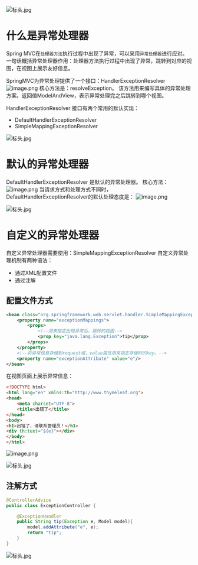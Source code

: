 ![标头.jpg](https://cdn.nlark.com/yuque/0/2023/jpeg/21376908/1692002570088-3338946f-42b3-4174-8910-7e749c31e950.jpeg#averageHue=%23f9f8f8&clientId=uc5a67c34-8a0d-4&from=paste&height=78&id=u48f9f116&originHeight=78&originWidth=1400&originalType=binary&ratio=1&rotation=0&showTitle=false&size=23158&status=done&style=shadow&taskId=u98709943-fd0b-4e51-821c-a3fc0aef219&title=&width=1400)
# 什么是异常处理器
Spring MVC在`处理器方法`执行过程中出现了异常，可以采用`异常处理器`进行应对。
一句话概括异常处理器作用：处理器方法执行过程中出现了异常，跳转到对应的视图，在视图上展示友好信息。

SpringMVC为异常处理提供了一个接口：HandlerExceptionResolver
![image.png](https://cdn.nlark.com/yuque/0/2024/png/21376908/1711683439894-1af197f8-20d1-401b-8704-11d51b131670.png#averageHue=%232b2b2b&clientId=ub7b14d45-23d4-4&from=paste&height=430&id=uf9c002eb&originHeight=430&originWidth=1165&originalType=binary&ratio=1&rotation=0&showTitle=false&size=52233&status=done&style=none&taskId=ueec253ce-ae3e-49a9-90e2-ef3abf20fa0&title=&width=1165)
核心方法是：resolveException。
该方法用来编写具体的异常处理方案。返回值ModelAndView，表示异常处理完之后跳转到哪个视图。

HandlerExceptionResolver 接口有两个常用的默认实现：

- DefaultHandlerExceptionResolver
- SimpleMappingExceptionResolver

![标头.jpg](https://cdn.nlark.com/yuque/0/2023/jpeg/21376908/1692002570088-3338946f-42b3-4174-8910-7e749c31e950.jpeg#averageHue=%23f9f8f8&clientId=uc5a67c34-8a0d-4&from=paste&height=78&id=kJFra&originHeight=78&originWidth=1400&originalType=binary&ratio=1&rotation=0&showTitle=false&size=23158&status=done&style=shadow&taskId=u98709943-fd0b-4e51-821c-a3fc0aef219&title=&width=1400)
# 默认的异常处理器
DefaultHandlerExceptionResolver 是默认的异常处理器。
核心方法：
![image.png](https://cdn.nlark.com/yuque/0/2024/png/21376908/1711683759071-a2b84ecf-92c8-46e2-a040-8b5c113446f2.png#averageHue=%232e2c2b&clientId=ub7b14d45-23d4-4&from=paste&height=409&id=u1bc95b7f&originHeight=409&originWidth=1115&originalType=binary&ratio=1&rotation=0&showTitle=false&size=60225&status=done&style=none&taskId=u22928c03-b4fe-4255-8e57-ad80c0db6f9&title=&width=1115)
当请求方式和处理方式不同时，DefaultHandlerExceptionResolver的默认处理态度是：
![image.png](https://cdn.nlark.com/yuque/0/2024/png/21376908/1711683899955-8f7b2a54-716a-4b36-8550-e4630f695bca.png#averageHue=%23e8ca98&clientId=ub7b14d45-23d4-4&from=paste&height=267&id=uf6787e7a&originHeight=267&originWidth=557&originalType=binary&ratio=1&rotation=0&showTitle=false&size=21475&status=done&style=none&taskId=ud374e52e-e039-4413-9b32-2fff0148851&title=&width=557)

![标头.jpg](https://cdn.nlark.com/yuque/0/2023/jpeg/21376908/1692002570088-3338946f-42b3-4174-8910-7e749c31e950.jpeg#averageHue=%23f9f8f8&clientId=uc5a67c34-8a0d-4&from=paste&height=78&id=ehn7a&originHeight=78&originWidth=1400&originalType=binary&ratio=1&rotation=0&showTitle=false&size=23158&status=done&style=shadow&taskId=u98709943-fd0b-4e51-821c-a3fc0aef219&title=&width=1400)
# 自定义的异常处理器
自定义异常处理器需要使用：SimpleMappingExceptionResolver
自定义异常处理机制有两种语法：

- 通过XML配置文件
- 通过注解
## 配置文件方式
```xml
<bean class="org.springframework.web.servlet.handler.SimpleMappingExceptionResolver">
    <property name="exceptionMappings">
        <props>
            <!--用来指定出现异常后，跳转的视图-->
            <prop key="java.lang.Exception">tip</prop>
        </props>
    </property>
    <!--将异常信息存储到request域，value属性用来指定存储时的key。-->
    <property name="exceptionAttribute" value="e"/>
</bean>
```
在视图页面上展示异常信息：
```html
<!DOCTYPE html>
<html lang="en" xmlns:th="http://www.thymeleaf.org">
<head>
    <meta charset="UTF-8">
    <title>出错了</title>
</head>
<body>
<h1>出错了，请联系管理员！</h1>
<div th:text="${e}"></div>
</body>
</html>
```
![image.png](https://cdn.nlark.com/yuque/0/2024/png/21376908/1711684183329-eb0e9b03-4d1d-442e-9d6b-22384e3bd776.png#averageHue=%23f4f3f1&clientId=ub7b14d45-23d4-4&from=paste&height=187&id=u1cc798bf&originHeight=187&originWidth=977&originalType=binary&ratio=1&rotation=0&showTitle=false&size=18511&status=done&style=shadow&taskId=u33872f8b-2fb5-42a2-b5c3-ed9c3a69c95&title=&width=977)

![标头.jpg](https://cdn.nlark.com/yuque/0/2023/jpeg/21376908/1692002570088-3338946f-42b3-4174-8910-7e749c31e950.jpeg#averageHue=%23f9f8f8&clientId=uc5a67c34-8a0d-4&from=paste&height=78&id=NrYxo&originHeight=78&originWidth=1400&originalType=binary&ratio=1&rotation=0&showTitle=false&size=23158&status=done&style=shadow&taskId=u98709943-fd0b-4e51-821c-a3fc0aef219&title=&width=1400)
## 注解方式
```java
@ControllerAdvice
public class ExceptionController {

    @ExceptionHandler
    public String tip(Exception e, Model model){
        model.addAttribute("e", e);
        return "tip";
    }
}
```

![标头.jpg](https://cdn.nlark.com/yuque/0/2023/jpeg/21376908/1692002570088-3338946f-42b3-4174-8910-7e749c31e950.jpeg#averageHue=%23f9f8f8&clientId=uc5a67c34-8a0d-4&from=paste&height=78&id=z71AU&originHeight=78&originWidth=1400&originalType=binary&ratio=1&rotation=0&showTitle=false&size=23158&status=done&style=shadow&taskId=u98709943-fd0b-4e51-821c-a3fc0aef219&title=&width=1400)


